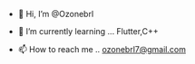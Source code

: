 - 👋 Hi, I’m @Ozonebrl
- 🌱 I’m currently learning ... Flutter,C++

- 📫 How to reach me .. ozonebrl7@gmail.com

<!---
Ozonebrl/Ozonebrl is a ✨ special ✨ repository because its `README.md` (this file) appears on your GitHub profile.
You can click the Preview link to take a look at your changes.
--->
